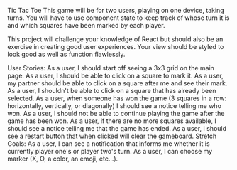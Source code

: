 Tic Tac Toe
This game will be for two users, playing on one device, taking turns. You will have to use component state to keep track of whose turn it is and which squares have been marked by each player.

This project will challenge your knowledge of React but should also be an exercise in creating good user experiences. Your view should be styled to look good as well as function flawlessly.

User Stories:
As a user, I should start off seeing a 3x3 grid on the main page.
As a user, I should be able to click on a square to mark it.
As a user, my partner should be able to click on a square after me and see their mark.
As a user, I shouldn't be able to click on a square that has already been selected.
As a user, when someone has won the game (3 squares in a row: horizontally, vertically, or diagonally) I should see a notice telling me who won.
As a user, I should not be able to continue playing the game after the game has been won.
As a user, if there are no more squares available, I should see a notice telling me that the game has ended.
As a user, I should see a restart button that when clicked will clear the gameboard.
Stretch Goals:
As a user, I can see a notification that informs me whether it is currently player one's or player two's turn.
As a user, I can choose my marker (X, O, a color, an emoji, etc...).